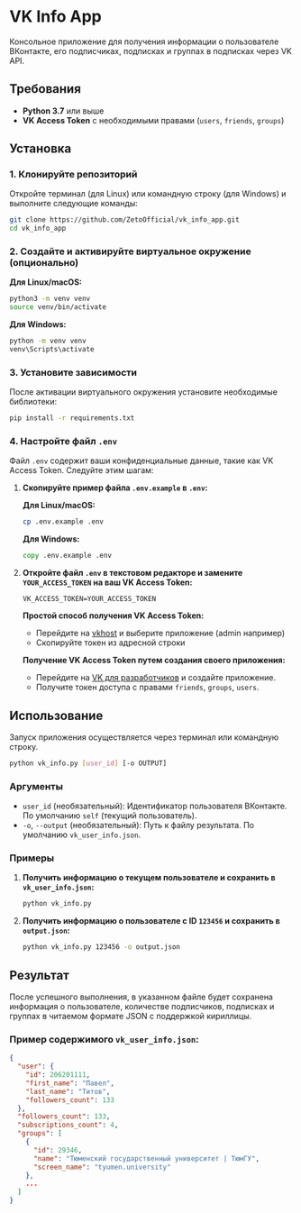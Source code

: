 # VK Info App

Консольное приложение для получения информации о пользователе ВКонтакте, его подписчиках, подписках и группах в подписках через VK API.

## Требования

- **Python 3.7** или выше
- **VK Access Token** с необходимыми правами (`users`, `friends`, `groups`)

## Установка

### 1. Клонируйте репозиторий

Откройте терминал (для Linux) или командную строку (для Windows) и выполните следующие команды:

```bash
git clone https://github.com/ZetoOfficial/vk_info_app.git
cd vk_info_app
```

### 2. Создайте и активируйте виртуальное окружение (опционально)

**Для Linux/macOS:**

```bash
python3 -m venv venv
source venv/bin/activate
```

**Для Windows:**

```cmd
python -m venv venv
venv\Scripts\activate
```

### 3. Установите зависимости

После активации виртуального окружения установите необходимые библиотеки:

```bash
pip install -r requirements.txt
```

### 4. Настройте файл `.env`

Файл `.env` содержит ваши конфиденциальные данные, такие как VK Access Token. Следуйте этим шагам:

1. **Скопируйте пример файла `.env.example` в `.env`:**

   **Для Linux/macOS:**

   ```bash
   cp .env.example .env
   ```

   **Для Windows:**

   ```cmd
   copy .env.example .env
   ```

2. **Откройте файл `.env` в текстовом редакторе и замените `YOUR_ACCESS_TOKEN` на ваш VK Access Token:**

   ```env
   VK_ACCESS_TOKEN=YOUR_ACCESS_TOKEN
   ```

   **Простой способ получения VK Access Token:**

   - Перейдите на [vkhost](https://vkhost.github.io/) и выберите приложение (admin например)
   - Скопируйте токен из адресной строки

   **Получение VK Access Token путем создания своего приложения:**

   - Перейдите на [VK для разработчиков](https://vk.com/dev) и создайте приложение.
   - Получите токен доступа с правами `friends`, `groups`, `users`.

## Использование

Запуск приложения осуществляется через терминал или командную строку.

```bash
python vk_info.py [user_id] [-o OUTPUT]
```

### Аргументы

- `user_id` (необязательный): Идентификатор пользователя ВКонтакте. По умолчанию `self` (текущий пользователь).
- `-o`, `--output` (необязательный): Путь к файлу результата. По умолчанию `vk_user_info.json`.

### Примеры

1. **Получить информацию о текущем пользователе и сохранить в `vk_user_info.json`:**

   ```bash
   python vk_info.py
   ```

2. **Получить информацию о пользователе с ID `123456` и сохранить в `output.json`:**

   ```bash
   python vk_info.py 123456 -o output.json
   ```

## Результат

После успешного выполнения, в указанном файле будет сохранена информация о пользователе, количестве подписчиков, подписках и группах в читаемом формате JSON с поддержкой кириллицы.

### Пример содержимого `vk_user_info.json`:

```json
{
  "user": {
    "id": 206201111,
    "first_name": "Павел",
    "last_name": "Титов",
    "followers_count": 133
  },
  "followers_count": 133,
  "subscriptions_count": 4,
  "groups": [
    {
      "id": 29346,
      "name": "Тюменский государственный университет | ТюмГУ",
      "screen_name": "tyumen.university"
    },
    ...
  ]
}
```

